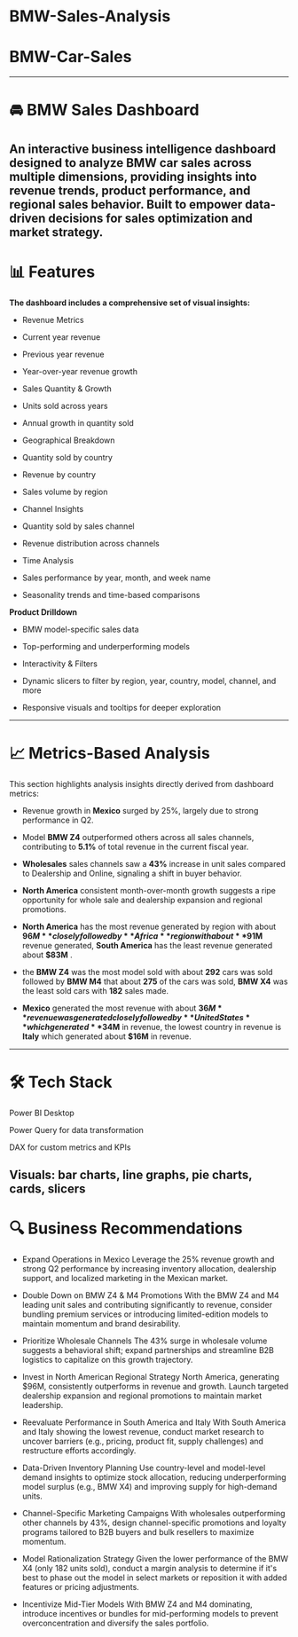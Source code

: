 # BMW-Sales-Analysis
# BMW-Car-Sales
---
# 🚘 BMW Sales Dashboard
**An interactive business intelligence dashboard designed to analyze BMW car sales across multiple dimensions, providing insights into revenue trends, product performance, and regional sales behavior. Built to empower data-driven decisions for sales optimization and market strategy.**
---
# 📊 Features
**The dashboard includes a comprehensive set of visual insights:**

* Revenue Metrics

* Current year revenue

* Previous year revenue

* Year-over-year revenue growth

* Sales Quantity & Growth

* Units sold across years

* Annual growth in quantity sold

* Geographical Breakdown

* Quantity sold by country

* Revenue by country

* Sales volume by region

* Channel Insights

* Quantity sold by sales channel

* Revenue distribution across channels

* Time Analysis

* Sales performance by year, month, and week name

* Seasonality trends and time-based comparisons
  
**Product Drilldown**

* BMW model-specific sales data

* Top-performing and underperforming models

* Interactivity & Filters

* Dynamic slicers to filter by region, year, country, model, channel, and more

* Responsive visuals and tooltips for deeper exploration
---
# 📈 Metrics-Based Analysis
This section highlights analysis insights directly derived from dashboard metrics:

* Revenue growth in **Mexico** surged by 25%, largely due to strong performance in Q2.

* Model **BMW Z4** outperformed others across all sales channels, contributing to **5.1%** of total revenue in the current fiscal year.

* **Wholesales** sales channels saw a **43%** increase in unit sales compared to  Dealership and Online, signaling a shift in buyer behavior.

* **North America** consistent month-over-month growth suggests a ripe opportunity for whole sale and dealership expansion and regional promotions.

* **North America** has the most revenue generated by region with about **$96M**  closely followed by **Africa** region with about **$91M** revenue generated, **South America** has the least revenue generated about **$83M** .

* the **BMW Z4** was the most model sold with about **292** cars was sold followed by **BMW M4** that about **275** of the cars was sold, **BMW X4** was the least sold cars with **182** sales made.

* **Mexico** generated the most revenue with about **$36M** revenue was generated closely followed by
 **United States** which generated **$34M** in revenue, the lowest country in revenue is **Italy** which generated about **$16M** in revenue.

---
# 🛠️ Tech Stack
Power BI Desktop

Power Query for data transformation

DAX for custom metrics and KPIs

Visuals: bar charts, line graphs, pie charts, cards, slicers
---
# 🔍 Business Recommendations
* Expand Operations in Mexico Leverage the 25% revenue growth and strong Q2 performance by increasing inventory allocation, dealership support, and localized marketing in the Mexican market.

* Double Down on BMW Z4 & M4 Promotions With the BMW Z4 and M4 leading unit sales and contributing significantly to revenue, consider bundling premium services or introducing limited-edition  models to maintain momentum and brand desirability.

* Prioritize Wholesale Channels The 43% surge in wholesale volume suggests a behavioral shift; expand partnerships and streamline B2B logistics to capitalize on this growth trajectory.

* Invest in North American Regional Strategy North America, generating $96M, consistently outperforms in revenue and growth. Launch targeted dealership expansion and regional promotions to maintain market leadership.

* Reevaluate Performance in South America and Italy With South America and Italy showing the lowest revenue, conduct market research to uncover barriers (e.g., pricing, product fit, supply challenges) and restructure efforts accordingly.

* Data-Driven Inventory Planning Use country-level and model-level demand insights to optimize stock allocation, reducing underperforming model surplus (e.g., BMW X4) and improving supply for high-demand units.

* Channel-Specific Marketing Campaigns With wholesales outperforming other channels by 43%, design channel-specific promotions and loyalty programs tailored to B2B buyers and bulk resellers to maximize momentum.

* Model Rationalization Strategy Given the lower performance of the BMW X4 (only 182 units sold), conduct a margin analysis to determine if it's best to phase out the model in select markets or reposition it with added features or pricing adjustments.

* Incentivize Mid-Tier Models With BMW Z4 and M4 dominating, introduce incentives or bundles for mid-performing models to prevent overconcentration and diversify the sales portfolio.
